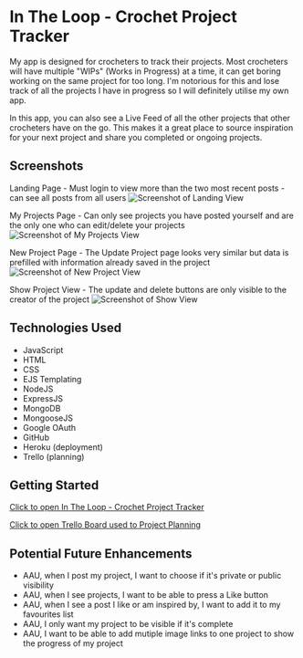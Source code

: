 # In The Loop - Crochet Project Tracker

My app is designed for crocheters to track their projects. Most crocheters will have multiple "WIPs" (Works in Progress) at a time, it can get boring working on the same project for too long. I'm notorious for this and lose track of all the projects I have in progress so I will definitely utilise my own app.

In this app, you can also see a Live Feed of all the other projects that other crocheters have on the go. This makes it a great place to source inspiration for your next project and share you completed or ongoing projects.

## Screenshots
Landing Page - Must login to view more than the two most recent posts - can see all posts from all users
![Screenshot of Landing View](https://i.imgur.com/sThL0Ji.png)

My Projects Page - Can only see projects you have posted yourself and are the only one who can edit/delete your projects
![Screenshot of My Projects View](https://i.imgur.com/oqsz3k9.png)

New Project Page - The Update Project page looks very similar but data is prefilled with information already saved in the project
![Screenshot of New Project View](https://i.imgur.com/HZt7pv2.png)

Show Project View - The update and delete buttons are only visible to the creator of the project
![Screenshot of Show View](https://i.imgur.com/4V0ZniZ.png)

## Technologies Used
* JavaScript
* HTML
* CSS
* EJS Templating
* NodeJS
* ExpressJS
* MongoDB
* MongooseJS
* Google OAuth
* GitHub
* Heroku (deployment)
* Trello (planning)

## Getting Started

[Click to open In The Loop - Crochet Project Tracker](https://in-the-loop.azurewebsites.net/projects)

[Click to open Trello Board used to Project Planning](https://trello.com/b/WLhJuRDH/project-2)

## Potential Future Enhancements
* AAU, when I post my project, I want to choose if it's private or public visibility
* AAU, when I see projects, I want to be able to press a Like button
* AAU, when I see a post I like or am inspired by, I want to add it to my favourites list
* AAU, I only want my project to be visible if it's complete
* AAU, I want to be able to add mutiple image links to one project to show the progress of my project
